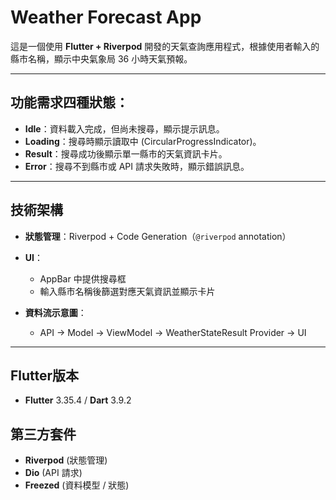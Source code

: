 # Weather Forecast App

這是一個使用 **Flutter + Riverpod** 開發的天氣查詢應用程式，根據使用者輸入的縣市名稱，顯示中央氣象局 36 小時天氣預報。

---

## 功能需求四種狀態：

- **Idle**：資料載入完成，但尚未搜尋，顯示提示訊息。
- **Loading**：搜尋時顯示讀取中 (CircularProgressIndicator)。
- **Result**：搜尋成功後顯示單一縣市的天氣資訊卡片。
- **Error**：搜尋不到縣市或 API 請求失敗時，顯示錯誤訊息。

---

## 技術架構

- **狀態管理**：Riverpod + Code Generation（`@riverpod` annotation）
- **UI**：
  - AppBar 中提供搜尋框
  - 輸入縣市名稱後篩選對應天氣資訊並顯示卡片

- **資料流示意圖**：
  - API → Model → ViewModel → WeatherStateResult Provider → UI

---

## Flutter版本
- **Flutter** 3.35.4 / **Dart** 3.9.2

## 第三方套件
- **Riverpod** (狀態管理)
- **Dio** (API 請求)
- **Freezed** (資料模型 / 狀態)